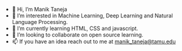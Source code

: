 - 👋 Hi, I’m Manik Taneja
- 👀 I’m interested in Machine Learning, Deep Learning and Natural Language Processing.
- 🌱 I’m currently learning HTML, CSS and javascript.
- 💞️ I’m looking to collaborate on open source learning.
- 📫 If you have an idea reach out to me at manik_taneja@tamu.edu

<!---
Manik-Taneja/Manik-Taneja is a ✨ special ✨ repository because its `README.md` (this file) appears on your GitHub profile.
You can click the Preview link to take a look at your changes.
--->
